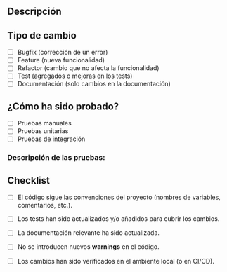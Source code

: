 ## Descripción

<!-- Proporcioná una descripción concisa de los cambios propuestos en este PR. -->

## Tipo de cambio

<!-- Marca con una x la opción correcta. -->

- [ ] Bugfix (corrección de un error)
- [ ] Feature (nueva funcionalidad)
- [ ] Refactor (cambio que no afecta la funcionalidad)
- [ ] Test (agregados o mejoras en los tests)
- [ ] Documentación (solo cambios en la documentación)

## ¿Cómo ha sido probado?

<!-- Describí las pruebas que has realizado para verificar estos cambios. -->

- [ ] Pruebas manuales
- [ ] Pruebas unitarias
- [ ] Pruebas de integración

### Descripción de las pruebas:

<!-- Explicá brevemente los casos de prueba que has cubierto y el resultado esperado. -->

## Checklist

- [ ] El código sigue las convenciones del proyecto (nombres de variables, comentarios, etc.).
- [ ] Los tests han sido actualizados y/o añadidos para cubrir los cambios.
- [ ] La documentación relevante ha sido actualizada.
- [ ] No se introducen nuevos **warnings** en el código.
- [ ] Los cambios han sido verificados en el ambiente local (o en CI/CD).


